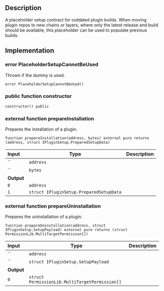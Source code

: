 ## Description

A placeholder setup contract for outdated plugin builds. When moving plugin repos to new chains or layers, where only the latest release and build should be available, this placeholder can be used to populate previous builds.

## Implementation

### error PlaceholderSetupCannotBeUsed

Thrown if the dummy is used.

```solidity
error PlaceholderSetupCannotBeUsed()
```

### public function constructor

```solidity
constructor() public
```

### external function prepareInstallation

Prepares the installation of a plugin.

```solidity
function prepareInstallation(address, bytes) external pure returns (address, struct IPluginSetup.PreparedSetupData)
```

| Input      | Type                                    | Description |
| :--------- | --------------------------------------- | ----------- |
| ``         | `address`                               |             |
| ``         | `bytes`                                 |             |
| **Output** |                                         |
| `0`        | `address`                               |             |
| `1`        | `struct IPluginSetup.PreparedSetupData` |             |

### external function prepareUninstallation

Prepares the uninstallation of a plugin.

```solidity
function prepareUninstallation(address, struct IPluginSetup.SetupPayload) external pure returns (struct PermissionLib.MultiTargetPermission[])
```

| Input      | Type                                           | Description |
| :--------- | ---------------------------------------------- | ----------- |
| ``         | `address`                                      |             |
| ``         | `struct IPluginSetup.SetupPayload`             |             |
| **Output** |                                                |
| `0`        | `struct PermissionLib.MultiTargetPermission[]` |             |

<!--CONTRACT_END-->
